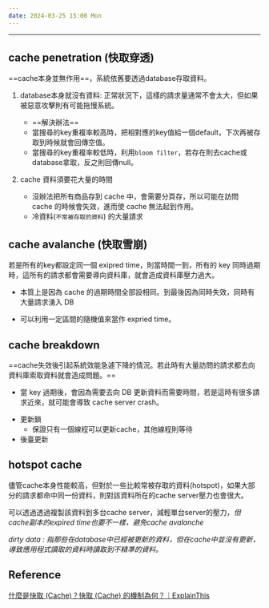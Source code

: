 ```yaml
---
date: 2024-03-25 15:00 Mon
---
```

---
## cache penetration (快取穿透)
==cache本身並無作用==，系統依舊要透過database存取資料。

1. database本身就沒有資料: 正常狀況下，這樣的請求量通常不會太大，但如果被惡意攻擊則有可能拖慢系統。
	+ ==解決辦法==
	+ 當搜尋的key重複率較高時，把相對應的key值給一個default，下次再被存取到時候就會回傳空值。
	+ 當搜尋的key重複率較低時，利用`bloom filter`，若存在則去cache或database拿取，反之則回傳null。
	
2. cache 資料須要花大量的時間 
	- 沒辦法把所有商品存到 cache 中，會需要分頁存，所以可能在訪問 cache 的時候會失效，進而使 cache 無法起到作用。
	- 冷資料(`不常被存取的資料`) 的大量請求
## cache avalanche (快取雪崩)

若是所有的key都設定同一個 exipred time，則當時間一到，所有的 key 同時過期時，這所有的請求都會需要導向資料庫，就會造成資料庫壓力過大。

- 本質上是因為 cache 的過期時間全部設相同。到最後因為同時失效，同時有大量請求湧入 DB
+ 可以利用一定區間的隨機值來當作 expried time。

## cache breakdown 

==cache失效後引起系統效能急遽下降的情況。若此時有大量訪問的請求都去向資料庫索取資料就會造成問題。==

- 當 key 過期後，會因為需要去向 DB 更新資料而需要時間，若是這時有很多請求近來，就可能會導致 cache server crash。

+ 更新鎖 
	+ 保證只有一個線程可以更新cache，其他線程則等待
+ 後臺更新

## hotspot cache

儘管cache本身性能較高，但對於一些比較常被存取的資料(hotspot)，如果大部分的請求都命中同一份資料，則對該資料所在的cache server壓力也會很大。

可以透過透過複製該資料到多台cache server，減輕單台server的壓力，*但cache副本的expired time也要不一樣，避免cache avalanche*

*dirty data : 指那些在database中已經被更新的資料，但在cache中並沒有更新，導致應用程式讀取的資料時讀取到不精準的資料。*
## Reference

[什麼是快取 (Cache)？快取 (Cache) 的機制為何？｜ExplainThis](https://www.explainthis.io/zh-hant/swe/cache-mechanism)
